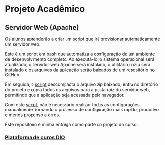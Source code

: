 # Projeto Acadêmico 
## Servidor Web (Apache)

Os alunos aprenderão a criar um script que irá provisionar automaticamente um servidor web. 

Este é um script em bash que automatiza a configuração de um ambiente de desenvolvimento completo. Ao executá-lo, o sistema operacional será atualizado, o servidor web Apache será instalado, o utilitário unzip será instalado e os arquivos da aplicação serão baixados de um repositório no GitHub. 

Em seguida, o [script](https://github.com/magnoolivee/dio-desafio-linux-projeto2-iac/blob/main/script-iac2.sh) descompacta o arquivo zip baixado, entra no diretório do projeto e copia todos os arquivos para a pasta raiz do servidor web, permitindo que a aplicação seja acessada pelo navegador.

Com este [script](https://github.com/magnoolivee/dio-desafio-linux-projeto2-iac/blob/main/script-iac2.sh), não é necessário realizar todas as configurações manualmente, tornando o processo de configuração mais rápido, produtivo e menos propenso a erros. 

Este repositório é minha entrega como parte do projeto do curso.

###  [Plataforma de curos DIO](https://web.dio.me/)
